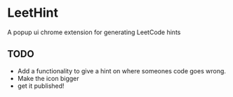 # LeetHint
A popup ui chrome extension for generating LeetCode hints

## TODO
- Add a functionality to give a hint on where someones code goes wrong.
- Make the icon bigger
- get it published!
